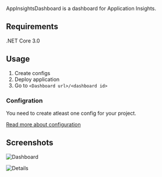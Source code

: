 AppInsightsDashboard is a dashboard for Application Insights.

## Requirements
.NET Core 3.0

## Usage

1. Create configs
2. Deploy application
3. Go to `<Dashboard url>/<dashboard id>`

### Configration
You need to create atleast one config for your project.

[Read more about configuration](AppInsightsDashboard/Configs/README.md)

## Screenshots

![Dashboard](https://i.imgur.com/WCb8KcS.png)

![Details](https://imgur.com/RbA2dU0.png)